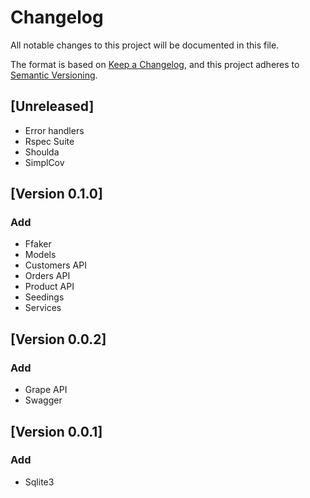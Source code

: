 # Changelog
All notable changes to this project will be documented in this file.

The format is based on [Keep a Changelog](https://keepachangelog.com/en/1.0.0/),
and this project adheres to [Semantic Versioning](https://semver.org/spec/v2.0.0.html).

## [Unreleased]
- Error handlers
- Rspec Suite
- Shoulda
- SimplCov

## [Version 0.1.0]
### Add
- Ffaker
- Models
- Customers API
- Orders API
- Product API
- Seedings
- Services

## [Version 0.0.2]
### Add
- Grape API
- Swagger

## [Version 0.0.1]
### Add
- Sqlite3
